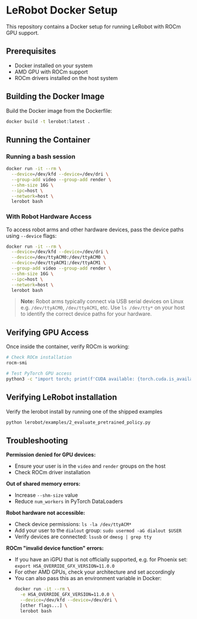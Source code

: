 # LeRobot Docker Setup

This repository contains a Docker setup for running LeRobot with ROCm GPU support.

## Prerequisites

- Docker installed on your system
- AMD GPU with ROCm support
- ROCm drivers installed on the host system

## Building the Docker Image

Build the Docker image from the Dockerfile:

```bash
docker build -t lerobot:latest .
```

## Running the Container

### Running a bash session
```bash
docker run -it --rm \
  --device=/dev/kfd --device=/dev/dri \
  --group-add video --group-add render \
  --shm-size 16G \
  --ipc=host \
  --network=host \
  lerobot bash
```

### With Robot Hardware Access
To access robot arms and other hardware devices, pass the device paths using `--device` flags:

```bash
docker run -it --rm \
  --device=/dev/kfd --device=/dev/dri \
  --device=/dev/ttyACM0:/dev/ttyACM0 \
  --device=/dev/ttyACM1:/dev/ttyACM1 \
  --group-add video --group-add render \
  --shm-size 16G \
  --ipc=host \
  --network=host \
  lerobot bash
```

> **Note:** Robot arms typically connect via USB serial devices on Linux e.g. `/dev/ttyACM0`, `/dev/ttyACM1`, etc. Use `ls /dev/tty*` on your host to identify the correct device paths for your hardware.

## Verifying GPU Access

Once inside the container, verify ROCm is working:

```bash
# Check ROCm installation
rocm-smi

# Test PyTorch GPU access
python3 -c "import torch; print(f'CUDA available: {torch.cuda.is_available()}'); print(f'Device count: {torch.cuda.device_count()}')"
```

## Verifying LeRobot installation

Verify the lerobot install by running one of the shipped examples

```bash
python lerobot/examples/2_evaluate_pretrained_policy.py
```

## Troubleshooting

**Permission denied for GPU devices:**
- Ensure your user is in the `video` and `render` groups on the host
- Check ROCm driver installation

**Out of shared memory errors:**
- Increase `--shm-size` value
- Reduce `num_workers` in PyTorch DataLoaders

**Robot hardware not accessible:**
- Check device permissions: `ls -la /dev/ttyACM*`
- Add your user to the `dialout` group: `sudo usermod -aG dialout $USER`
- Verify devices are connected: `lsusb` or `dmesg | grep tty`

**ROCm "invalid device function" errors:**
- If you have an iGPU that is not officially supported, e.g. for Phoenix set: `export HSA_OVERRIDE_GFX_VERSION=11.0.0`
- For other AMD GPUs, check your architecture and set accordingly
- You can also pass this as an environment variable in Docker:
  ```bash
  docker run -it --rm \
    -e HSA_OVERRIDE_GFX_VERSION=11.0.0 \
    --device=/dev/kfd --device=/dev/dri \
    [other flags...] \
    lerobot bash
  ```